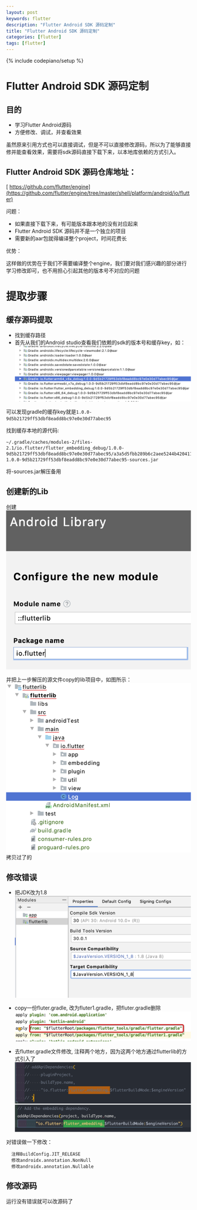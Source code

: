 ```yaml
---
layout: post
keywords: flutter
description: "Flutter Android SDK 源码定制"
title: "Flutter Android SDK 源码定制"
categories: [flutter]
tags: [flutter]
---
```

{% include codepiano/setup %}

# Flutter Android SDK 源码定制

## 目的

* 学习Flutter Android源码
* 方便修改、调试，并查看效果

虽然原来引用方式也可以直接调试，但是不可以直接修改源码，所以为了能够直接修并能查看效果，需要将sdk源码直接下载下来，以本地库依赖的方式引入。

## Flutter Android SDK 源码仓库地址：

[ https://github.com/flutter/engine](https://github.com/flutter/engine/tree/master/shell/platform/android/io/flutter)

问题：

* 如果直接下载下来，有可能版本跟本地的没有对应起来
* Flutter Android SDK 源码并不是一个独立的项目
* 需要新的aar包就得编译整个project，时间花费长

优势：

这样做的优势在于我们不需要编译整个engine，我们要对我们感兴趣的部分进行学习修改即可，也不用担心引起其他的版本号不对应的问题

# 提取步骤

## 缓存源码提取
* 找到缓存路径
* 首先从我们的Android studio查看我们依赖的sdk的版本号和缓存key，如：
![](/image/2020-09-21-10-29-39.png)

可以发现gradle的缓存key就是```1.0.0-9d5b21729ff53dbf8eadd8bc97e0e30d77abec95```

找到缓存本地的源代码:
```
~/.gradle/caches/modules-2/files-2.1/io.flutter/flutter_embedding_debug/1.0.0-9d5b21729ff53dbf8eadd8bc97e0e30d77abec95/a3a5d5fbb289b6c2aee5244b420411b11adaa632/flutter_embedding_debug-1.0.0-9d5b21729ff53dbf8eadd8bc97e0e30d77abec95-sources.jar
```

将-sources.jar解压备用

## 创建新的Lib

创建![](/image/2020-09-21-10-50-16.png)

并把上一步解压的源文件copy的lib项目中，如图所示：
![](/image/2020-09-21-10-59-47.png)
拷贝过了的
## 修改错误
* 把JDK改为1.8
![](/image/2020-09-21-11-15-50.png)

* copy一份fluter.gradle, 改为fluter1.gradle，把fluter.gradle删除
![](/image/2020-09-21-11-19-05.png)

* 去flutter.gradle文件修改, 注释两个地方，因为这两个地方通过flutterlib的方式引入了
![](/image/2020-09-21-11-27-06.png)
![](/image/2020-09-21-11-27-31.png)

对错误做一下修改：
```
  注释BuildConfig.JIT_RELEASE
  修改androidx.annotation.NonNull
  修改androidx.annotation.Nullable
```

## 修改源码

运行没有错误就可以改源码了






